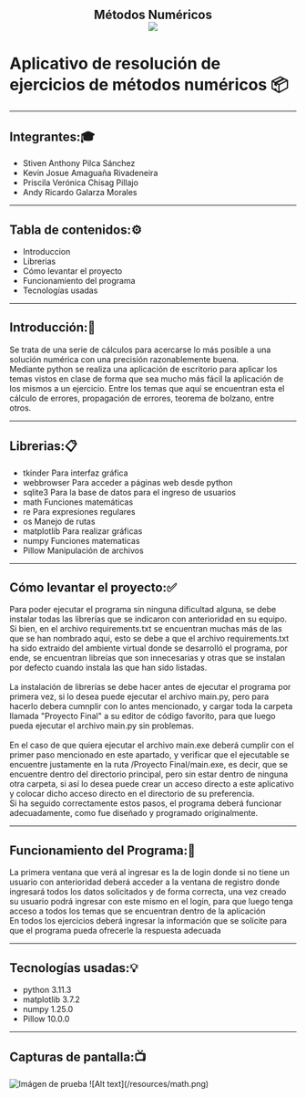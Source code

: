 
<h2><p align="center">  Métodos Numéricos <br>
<img src="https://www.webdevelopersnotes.com/wp-content/uploads/create-a-simple-home-page.png" align="center" />
</p>

# Aplicativo de resolución de ejercicios de métodos numéricos  📦

---
Integrantes:🎓
---
- Stiven Anthony Pilca Sánchez
- Kevin Josue Amaguaña Rivadeneira
- Priscila Verónica Chisag Pillajo
- Andy Ricardo Galarza Morales

---
Tabla de contenidos:⚙️
---
- Introduccion
- Librerias
- Cómo levantar el proyecto
- Funcionamiento del programa
- Tecnologías usadas

---  
Introducción:📖
---  
Se trata de una serie de cálculos para acercarse lo más posible a una solución numérica con una precisión razonablemente buena.<br>
Mediante python se realiza una aplicación de escritorio para aplicar los temas vistos en clase de forma que sea mucho más fácil la aplicación de los mismos a un ejercicio. Entre los temas que aquí se encuentran esta el cálculo de errores, propagación de errores, teorema de bolzano, entre otros.<br>

---  
Librerias:📋
--- 
- tkinder Para interfaz gráfica
- webbrowser Para acceder a páginas web desde python
- sqlite3 Para la base de datos para el ingreso de usuarios
- math Funciones matemáticas
- re Para expresiones regulares
- os Manejo de rutas
- matplotlib Para realizar gráficas
- numpy Funciones matematicas
- Pillow Manipulación de archivos

---
Cómo levantar el proyecto:✅
---
Para poder ejecutar el programa sin ninguna dificultad alguna, se debe instalar todas las librerías que se indicaron con anterioridad en su equipo.<br>Si bien, en el archivo requirements.txt se encuentran muchas más de las que se han nombrado aqui, esto se debe a que el archivo requirements.txt ha sido extraido del ambiente virtual donde se desarrolló el programa, por ende, se encuentran libreías que son innecesarias y otras que se instalan por defecto cuando instala las que han sido listadas.<br><br>
La instalación de librerías se debe hacer antes de ejecutar el programa por primera vez, si lo desea puede ejecutar el archivo main.py, pero para hacerlo debera cumnplir con lo antes mencionado, y cargar toda la carpeta llamada "Proyecto Final" a su editor de código favorito, para que luego pueda ejecutar el archivo main.py sin problemas.<br><br>En el caso de que quiera ejecutar el archivo main.exe deberá cumplir con el primer paso mencionado en este apartado, y verificar que el ejecutable se encuentre justamente en la ruta /Proyecto Final/main.exe, es decir, que se encuentre dentro del directorio principal, pero sin estar dentro de ninguna otra carpeta, si así lo desea puede crear un acceso directo a este aplicativo y colocar dicho acceso directo en el directorio de su preferencia.<br> Si ha seguido correctamente estos pasos, el programa deberá funcionar adecuadamente, como fue diseñado y programado originalmente.

---  
Funcionamiento del Programa:🔧
---
La primera ventana que verá al ingresar es la de login donde si no tiene un usuario con anterioridad deberá acceder a la ventana de registro donde ingresará todos los datos solicitados y de forma correcta, una vez creado su usuario podrá ingresar con este mismo en el login, para que luego tenga acceso a todos los temas que se encuentran dentro de la aplicación<br>
En todos los ejercicios deberá ingresar la información que se solicite para que el programa pueda ofrecerle la respuesta adecuada<br>

---
Tecnologías usadas:💡
---
- python 3.11.3
- matplotlib 3.7.2
- numpy 1.25.0
- Pillow 10.0.0

---
Capturas de pantalla:📺
---

<image src="./resources/math.png" alt="Imágen de prueba"/>
![Alt text](/resources/math.png)



